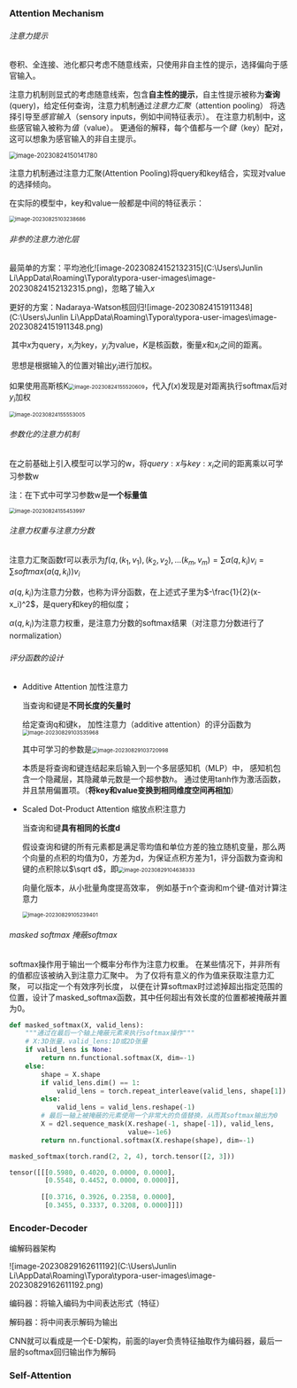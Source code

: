 ### Attention Mechanism

###### 注意力提示

卷积、全连接、池化都只考虑不随意线索，只使用非自主性的提示，选择偏向于感官输入。

注意力机制则显式的考虑随意线索，包含**自主性的提示**，自主性提示被称为**查询**(query)，给定任何查询，注意力机制通过*注意力汇聚*（attention pooling） 将选择引导至*感官输入*（sensory inputs，例如中间特征表示）。 在注意力机制中，这些感官输入被称为*值*（value）。 更通俗的解释，每个值都与一个*键*（key）配对， 这可以想象为感官输入的非自主提示。

<img src="C:\Users\Junlin Li\AppData\Roaming\Typora\typora-user-images\image-20230824150141780.png" alt="image-20230824150141780" style="zoom:80%;" />

注意力机制通过注意力汇聚(Attention Pooling)将query和key结合，实现对value的选择倾向。

在实际的模型中，key和value一般都是中间的特征表示：

<img src="C:\Users\Junlin Li\AppData\Roaming\Typora\typora-user-images\image-20230825103238686.png" alt="image-20230825103238686" style="zoom: 67%;" />

###### 非参的注意力池化层

最简单的方案：平均池化![image-20230824152132315](C:\Users\Junlin Li\AppData\Roaming\Typora\typora-user-images\image-20230824152132315.png)，忽略了输入$x$

更好的方案：Nadaraya-Watson核回归![image-20230824151911348](C:\Users\Junlin Li\AppData\Roaming\Typora\typora-user-images\image-20230824151911348.png)

​		其中$x$为query，$x_i$为key，$y_i$为value，$K$是核函数，衡量$x$和$x_i$之间的距离。

​		思想是根据输入的位置对输出$y_i$进行加权。

​		如果使用高斯核K<img src="C:\Users\Junlin Li\AppData\Roaming\Typora\typora-user-images\image-20230824155520609.png" alt="image-20230824155520609" style="zoom: 67%;" />，代入$f(x)$发现是对距离执行softmax后对$y_i$加权

<img src="C:\Users\Junlin Li\AppData\Roaming\Typora\typora-user-images\image-20230824155553005.png" alt="image-20230824155553005" style="zoom:67%;" />

###### 参数化的注意力机制

在之前基础上引入模型可以学习的w，将$query:x$与$key:x_i$之间的距离乘以可学习参数w

注：在下式中可学习参数w是**一个标量值**

<img src="C:\Users\Junlin Li\AppData\Roaming\Typora\typora-user-images\image-20230824155453997.png" alt="image-20230824155453997" style="zoom: 67%;" />

###### 注意力权重与注意力分数

注意力汇聚函数f可以表示为$f(q,(k_1,v_1),(k_2,v_2),...(k_m,v_m)=\sum \alpha(q,k_i)v_i=\sum softmax(a(q,k_i))v_i$

$a(q,k_i)$为注意力分数，也称为评分函数，在上述式子里为$-\frac{1}{2}(x-x_i)^2$，是query和key的相似度；

$\alpha(q,k_i)$为注意力权重，是注意力分数的softmax结果（对注意力分数进行了normalization）

###### 评分函数的设计

- Additive Attention 加性注意力

  当查询和键是**不同长度的矢量时**

   给定查询q和键k， 加性注意力（additive attention）的评分函数为<img src="C:\Users\Junlin Li\AppData\Roaming\Typora\typora-user-images\image-20230829103535968.png" alt="image-20230829103535968" style="zoom:67%;" />

  其中可学习的参数是<img src="C:\Users\Junlin Li\AppData\Roaming\Typora\typora-user-images\image-20230829103720998.png" alt="image-20230829103720998" style="zoom:67%;" />

  本质是将查询和键连结起来后输入到一个多层感知机（MLP）中， 感知机包含一个隐藏层，其隐藏单元数是一个超参数ℎ。 通过使用tanh作为激活函数，并且禁用偏置项。（**将key和value变换到相同维度空间再相加**）

- Scaled Dot-Product Attention 缩放点积注意力

  当查询和键**具有相同的长度d**

  假设查询和键的所有元素都是满足零均值和单位方差的独立随机变量，那么两个向量的点积的均值为0，方差为d，为保证点积方差为1，评分函数为查询和键的点积除以$\sqrt d$，即<img src="C:\Users\Junlin Li\AppData\Roaming\Typora\typora-user-images\image-20230829104638333.png" alt="image-20230829104638333" style="zoom:67%;" />

  向量化版本，从小批量角度提高效率， 例如基于n个查询和m个键-值对计算注意力

  <img src="C:\Users\Junlin Li\AppData\Roaming\Typora\typora-user-images\image-20230829105239401.png" alt="image-20230829105239401" style="zoom:67%;" />

###### masked softmax 掩蔽softmax

softmax操作用于输出一个概率分布作为注意力权重。 在某些情况下，并非所有的值都应该被纳入到注意力汇聚中。 为了仅将有意义的作为值来获取注意力汇聚， 可以指定一个有效序列长度， 以便在计算softmax时过滤掉超出指定范围的位置，设计了masked_softmax函数，其中任何超出有效长度的位置都被掩蔽并置为0。

```python
def masked_softmax(X, valid_lens):
    """通过在最后一个轴上掩蔽元素来执行softmax操作"""
    # X:3D张量，valid_lens:1D或2D张量
    if valid_lens is None:
        return nn.functional.softmax(X, dim=-1)
    else:
        shape = X.shape
        if valid_lens.dim() == 1:
            valid_lens = torch.repeat_interleave(valid_lens, shape[1])
        else:
            valid_lens = valid_lens.reshape(-1)
        # 最后一轴上被掩蔽的元素使用一个非常大的负值替换，从而其softmax输出为0
        X = d2l.sequence_mask(X.reshape(-1, shape[-1]), valid_lens,
                              value=-1e6)
        return nn.functional.softmax(X.reshape(shape), dim=-1)
```

```python
masked_softmax(torch.rand(2, 2, 4), torch.tensor([2, 3]))
```

```python
tensor([[[0.5980, 0.4020, 0.0000, 0.0000],
         [0.5548, 0.4452, 0.0000, 0.0000]],
         
        [[0.3716, 0.3926, 0.2358, 0.0000],
         [0.3455, 0.3337, 0.3208, 0.0000]]])
```



### Encoder-Decoder

编解码器架构

![image-20230829162611192](C:\Users\Junlin Li\AppData\Roaming\Typora\typora-user-images\image-20230829162611192.png)

编码器：将输入编码为中间表达形式（特征）

解码器：将中间表示解码为输出

CNN就可以看成是一个E-D架构，前面的layer负责特征抽取作为编码器，最后一层的softmax回归输出作为解码



### Self-Attention

